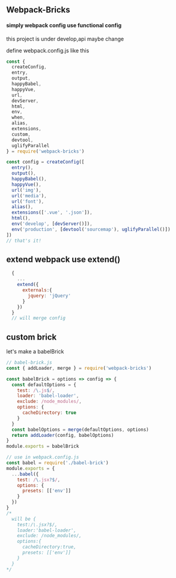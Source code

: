 ## Webpack-Bricks

#### simply webpack config use functional config

this project is under develop,api maybe change

define webpack.config.js like this

```js
const {
  createConfig,
  entry,
  output,
  happyBabel,
  happyVue,
  url,
  devServer,
  html,
  env,
  when,
  alias,
  extensions,
  custom,
  devtool,
  uglifyParallel
} = require('webpack-bricks')

const config = createConfig([
  entry(),
  output(),
  happyBabel(),
  happyVue(),
  url('img'),
  url('media'),
  url('font'),
  alias(),
  extensions(['.vue', '.json']),
  html(),
  env('develop', [devServer()]),
  env('production', [devtool('sourcemap'), uglifyParallel()])
])
// that's it!
```

## extend webpack use extend()

```js
  {
    ...
    extend({
      externals:{
        jquery: 'jQuery'
      }
    })
  }
  // will merge config
```

## custom brick

let's make a babelBrick

```js
// babel-brick.js 
const { addLoader, merge } = require('webpack-bricks')

const babelBrick = options => config => {
  const defaultOptions = {
    test: /\.js$/,
    loader: 'babel-loader',
    exclude: /node_modules/,
    options: {
      cacheDirectory: true
    }
  }
  const babelOptions = merge(defaultOptions, options)
  return addLoader(config, babelOptions)
}
module.exports = babelBrick

// use in webpack.config.js
const babel = require('./babel-brick')
module.exports = {
  ...babel({
    test: /\.jsx?$/,
    options: {
      presets: [['env']]
    }
  })
}
/*
  will be {
    test:/\.jsx?$/,
    loader:'babel-loader',
    exclude: /node_modules/,
    options:{
      cacheDirectory:true,
      presets: [['env']]
    }
  }
*/
```
